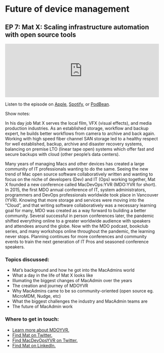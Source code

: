 # Future of device management
## EP 7: Mat X: Scaling infrastructure automation with open source tools

<iframe allow="autoplay *; encrypted-media *; fullscreen *; clipboard-write" frameborder="0" height="175" style="width:100%;max-width:660px;overflow:hidden;background:transparent;" sandbox="allow-forms allow-popups allow-same-origin allow-scripts allow-storage-access-by-user-activation allow-top-navigation-by-user-activation" src="https://embed.podcasts.apple.com/us/podcast/ep-6-whitney-champion-scaling-infrastructure-automation/id1641183838?i=1000580448335"></iframe>

Listen to the episode on [Apple](https://podcasts.apple.com/us/podcast/ep-6-whitney-champion-scaling-infrastructure-automation/id1641183838?i=1000580448335), [Spotify](https://open.spotify.com/episode/4ywwvk1vSj0ENhrAg4k1Ii?si=w6dg7PlsQ0CqTQQXQb7RTQ), or [PodBean](https://www.podbean.com/ew/pb-z3dhr-12ced49).

Show notes: 


In his day job Mat X serves the local film, VFX (visual effects), and media production industries. As an established storage, workflow and backup expert, he builds better workflows from camera to archive and back again. Working with high speed fiber channel SAN storage led to a healthy respect for well established, backup, archive and disaster recovery systems, balancing on premise LTO (linear tape open) systems which offer fast and secure backups with cloud (other people’s data centers).

Many years of managing Macs and other devices has created a large community of IT professionals wanting to do the same. Seeing the new trend of Mac open source software collaboratively written and wanting to focus on the niche of developers (Dev) and IT (Ops) working together, Mat X founded a new conference called MacDevOps:YVR (MDO:YVR for short). In 2015, the first MDO annual conference of IT, system administrators, programmers and DevOps professionals worldwide took place in Vancouver (YVR). Knowing that more storage and services were moving into the “Cloud”, and that writing software collaboratively was a necessary learning goal for many, MDO was created as a way forward to building a better community. Several successful in person conferences later, the pandemic shifted everything online to a greater worldwide audience with speakers and attendees around the globe. Now with the MDO podcast, bookclub series, and many workshops online throughout the pandemic, the learning never stops. Planning continues for more conferences and community events to train the next generation of IT Pros and seasoned conference speakers.

### Topics discussed:

- Mat’s background and how he got into the MacAdmins world
- What a day in the life of Mat X looks like
- Illumating the biggest changes of MacAdmin over the years
- The creation and journey of MDOYVR
- Why MacAdmins came to be so community-oriented (open source eg. MicroMDM, Nudge, etc)
- What the biggest challenges the industry and MacAdmin teams are
- The future of MacAdmin work

### Where to get in touch:

- [Learn more about MDOYVR.](https://mdoyvr.com/)
- [Find Mat on Twitter.](https://twitter.com/macvfx)
- [Find MacDevOpsYVR on Twitter.](https://twitter.com/MacDevOpsYVR)
- [Find Mat on LinkedIn.](https://www.linkedin.com/in/matxsan/)
